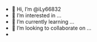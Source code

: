 - 👋 Hi, I’m @iLy66832
- 👀 I’m interested in ...
- 🌱 I’m currently learning ...
- 💞️ I’m looking to collaborate on ...
-

<!---
iLy66832/iLy66832 is a ✨ special ✨ repository because its `README.md` (this file) appears on your GitHub profile.
You can click the Preview link to take a look at your changes.
--->
